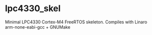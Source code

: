 lpc4330_skel
============

Minimal LPC4330 Cortex-M4 FreeRTOS skeleton. Compiles with Linaro arm-none-eabi-gcc + GNUMake
